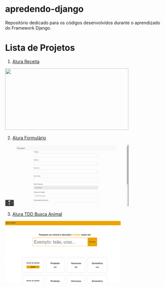# apredendo-django
 Repositório dedicado para os códigos desenvolvidos durante o aprendizado do Framework Django.

# Lista de Projetos

1. [Alura Receita](https://github.com/Jefferson472/apredendo-django/tree/main/alurareceita)
<img src="img\alura_receita_tour.gif" width="400" height="200"/>


2. [Alura Formulário](https://github.com/Jefferson472/apredendo-django/tree/main/formulario)
<img src="img\alura_formulario_tour.gif" width="400" height="200"/>


3. [Alura TDD Busca Animal](https://github.com/Jefferson472/apredendo-django/tree/main/tdd_busca_animal)
<img src="img\print_busca_animal.png" width="375" height="200"/>


